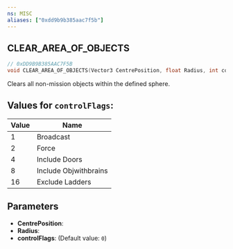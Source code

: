 ```yaml
---
ns: MISC
aliases: ["0xdd9b9b385aac7f5b"]
---
```

## CLEAR_AREA_OF_OBJECTS

```c
// 0xDD9B9B385AAC7F5B
void CLEAR_AREA_OF_OBJECTS(Vector3 CentrePosition, float Radius, int controlFlags);
```

Clears all non-mission objects within the defined sphere.

## Values for `controlFlags`:
| Value | Name |
| --- | --- |
| 1 | Broadcast |
| 2 | Force |
| 4 | Include Doors |
| 8 | Include Objwithbrains |
| 16 | Exclude Ladders |


## Parameters
* **CentrePosition**: 
* **Radius**: 
* **controlFlags**: (Default value: `0`)
